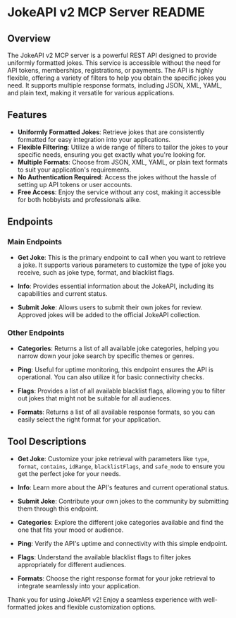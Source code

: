 # JokeAPI v2 MCP Server README

## Overview

The JokeAPI v2 MCP server is a powerful REST API designed to provide uniformly formatted jokes. This service is accessible without the need for API tokens, memberships, registrations, or payments. The API is highly flexible, offering a variety of filters to help you obtain the specific jokes you need. It supports multiple response formats, including JSON, XML, YAML, and plain text, making it versatile for various applications.

## Features

- **Uniformly Formatted Jokes**: Retrieve jokes that are consistently formatted for easy integration into your applications.
- **Flexible Filtering**: Utilize a wide range of filters to tailor the jokes to your specific needs, ensuring you get exactly what you're looking for.
- **Multiple Formats**: Choose from JSON, XML, YAML, or plain text formats to suit your application's requirements.
- **No Authentication Required**: Access the jokes without the hassle of setting up API tokens or user accounts.
- **Free Access**: Enjoy the service without any cost, making it accessible for both hobbyists and professionals alike.

## Endpoints

### Main Endpoints

- **Get Joke**: This is the primary endpoint to call when you want to retrieve a joke. It supports various parameters to customize the type of joke you receive, such as joke type, format, and blacklist flags.

- **Info**: Provides essential information about the JokeAPI, including its capabilities and current status.

- **Submit Joke**: Allows users to submit their own jokes for review. Approved jokes will be added to the official JokeAPI collection.

### Other Endpoints

- **Categories**: Returns a list of all available joke categories, helping you narrow down your joke search by specific themes or genres.

- **Ping**: Useful for uptime monitoring, this endpoint ensures the API is operational. You can also utilize it for basic connectivity checks.

- **Flags**: Provides a list of all available blacklist flags, allowing you to filter out jokes that might not be suitable for all audiences.

- **Formats**: Returns a list of all available response formats, so you can easily select the right format for your application.

## Tool Descriptions

- **Get Joke**: Customize your joke retrieval with parameters like `type`, `format`, `contains`, `idRange`, `blacklistFlags`, and `safe_mode` to ensure you get the perfect joke for your needs.

- **Info**: Learn more about the API's features and current operational status.

- **Submit Joke**: Contribute your own jokes to the community by submitting them through this endpoint.

- **Categories**: Explore the different joke categories available and find the one that fits your mood or audience.

- **Ping**: Verify the API's uptime and connectivity with this simple endpoint.

- **Flags**: Understand the available blacklist flags to filter jokes appropriately for different audiences.

- **Formats**: Choose the right response format for your joke retrieval to integrate seamlessly into your application.

Thank you for using JokeAPI v2! Enjoy a seamless experience with well-formatted jokes and flexible customization options.